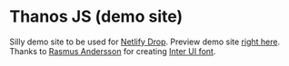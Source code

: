 # Thanos JS (demo site)

Silly demo site to be used for [Netlify Drop](https://app.netlify.com/drop).
Preview demo site [right here](https://www.thanosjs.org).
Thanks to [Rasmus Andersson](https://twitter.com/rsms) for creating [Inter UI font](https://rsms.me/inter/).
